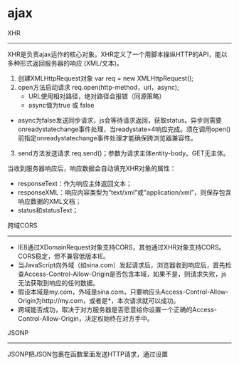 ajax
===

XHR
___
XHR是负责ajax运作的核心对象。XHR定义了一个用脚本操纵HTTP的API，能以多种形式返回服务器的响应 (XML/文本)。
1. 创建XMLHttpRequest对象
	var req = new XMLHttpRequest();
2. open方法启动请求
	req.open(http-method，url，async);
	* URL使用相对路径，绝对路径会报错（同源策略）
	* async值为true 或 false
  * async为false发送同步请求，js会等待请求返回，获取status。异步则需要onreadystatechange事件处理，当readystate=4响应完成。须在调用open()前指定onreadystatechange事件处理才能确保跨浏览器兼容性。 
3. send方法发送请求
	req.send()；参数为请求主体entity-body。GET无主体。
	
当收到服务器响应后，响应数据会自动填充XHR对象的属性：
* responseText：作为响应主体返回文本；
* responseXML：响应内容类型为”text/xml”或”application/xml”，则保存包含响应数据的XML文档；
* status和statusText；

跨域CORS
___
* IE8通过XDomainRequest对象支持CORS，其他通过XHR对象支持CORS。CORS稳定，但不兼容低版本IE。
* 当JavaScript向外域（如sina.com）发起请求后，浏览器收到响应后，首先检查Access-Control-Allow-Origin是否包含本域，如果不是，则请求失败，js无法获取到响应的任何数据。
* 假设本域是my.com，外域是sina.com，只要响应头Access-Control-Allow-Origin为http://my.com，或者是*，本次请求就可以成功。
* 跨域能否成功，取决于对方服务器是否愿意给你设置一个正确的Access-Control-Allow-Origin，决定权始终在对方手中。

JSONP
___
JSONP把JSON包裹在函数里面发送HTTP请求，通过设置<script>的URL来发送跨域HTTP请求
* 通过script的src请求资源,浏览器允许跨域引用js,不受同源策略约束。
* 请求的资源中用回调函数的将数据进行包裹
* 调用方要定义回调函数

